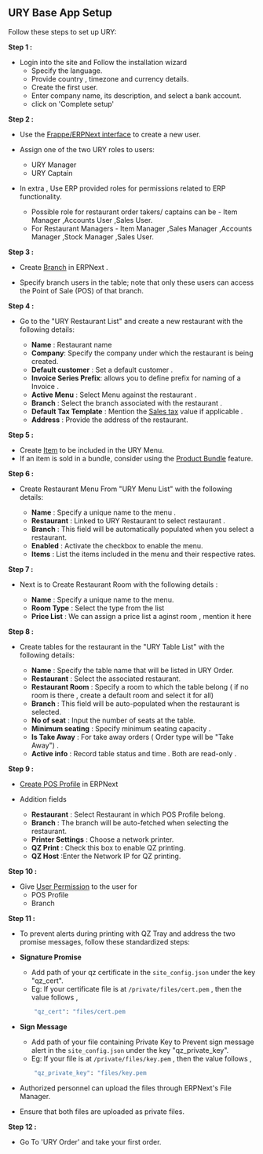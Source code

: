 ## URY Base App Setup 

Follow these steps to set up URY:

**Step 1 :**

- Login into the site and Follow the installation wizard 
	- Specify the language.
	- Provide country , timezone and currency details.
	- Create the first user.
	- Enter company name, its description, and select a bank account.
	- click on 'Complete setup'
	
**Step 2 :**

- Use the [Frappe/ERPNext interface](https://docs.erpnext.com/docs/user/manual/en/adding-users) to create a new user. 

- Assign one of the two URY roles to users:
	- URY Manager 
	- URY Captain 

- In extra , Use ERP provided roles for permissions related to ERP functionality.
	- Possible role for restaurant order takers/ captains can be - Item Manager ,Accounts User ,Sales User.
	- For Restaurant Managers - Item Manager ,Sales Manager ,Accounts Manager ,Stock Manager ,Sales User.

**Step 3 :**

- Create [Branch](https://frappehr.com/docs/v14/en/branch) in ERPNext .

- Specify branch users in the table; note that only these users can access the Point of Sale (POS) of that branch.

**Step 4 :**

- Go to the "URY Restaurant List" and create a new restaurant with the following details:

	- **Name** : Restaurant name
	- **Company**: Specify the company under which the restaurant is being created.
	- **Default customer** : Set a default customer .
	- **Invoice Series Prefix**: allows you to define prefix for naming of a Invoice .
	- **Active Menu** : Select Menu against the restaurant .
	-  **Branch** : Select the branch associated with the restaurant .
	- **Default Tax Template** : Mention the [Sales tax](https://docs.erpnext.com/docs/user/manual/en/sales-taxes-and-charges-template) value if applicable .
	- **Address** : Provide the address of the restaurant.


**Step 5 :**

- Create [Item](https://docs.erpnext.com/docs/user/manual/en/item) to be included in the URY Menu.
- If an item is sold in a bundle, consider using the [Product Bundle](https://docs.erpnext.com/docs/user/manual/en/product-bundle) feature.


**Step 6 :**

- Create Restaurant Menu From "URY Menu List" with the following details:

	- **Name** : Specify a unique name to the menu .
	- **Restaurant** : Linked to URY Restaurant to select restaurant .
	- **Branch** : This field will be automatically populated when you select a restaurant.
	- **Enabled** : Activate the checkbox to enable the menu.
	- **Items** : List the items included in the menu and their respective rates.


**Step 7 :**

- Next is to Create Restaurant Room with the following details :

	- **Name** : Specify a unique name to the menu.
	- **Room Type** : Select the type from the list
	- **Price List** : We can assign a price list a aginst room , mention it here


**Step 8 :**

- Create tables for the restaurant in the "URY Table List" with the following details:

	- **Name** : Specify the table name that will be listed in URY Order.
	- **Restaurant** : Select the associated restaurant.
	- **Restaurant Room** : Specify a room to which the table belong ( if no room is there , create a default room and select it for all)
	- **Branch** : This field will be auto-populated when the restaurant is selected.
	- **No of seat** : Input the number of seats at the table.
	- **Minimum seating** : Specify minimum seating capacity .
	- **Is Take Away** : For take away orders ( Order type will be "Take Away") .
	- **Active info** : Record table status and time . Both are read-only .


**Step 9 :**

- [Create POS Profile](https://docs.erpnext.com/docs/user/manual/en/pos-profile) in ERPNext

- Addition fields 

	- **Restaurant** : Select Restaurant in which POS Profile belong.
	- **Branch** :  The branch will be auto-fetched when selecting the restaurant.
	- **Printer Settings** : Choose a network printer. 
	- **QZ Print** :  Check this box to enable QZ printing.
	- **QZ Host** :Enter the Network IP for QZ printing.


**Step 10 :**

- Give [User Permission](https://docs.erpnext.com/docs/user/manual/en/user-permissions) to the user for 
	- POS Profile 
	- Branch

**Step 11 :**

- To prevent alerts during printing with QZ Tray and address the two promise messages, follow these standardized steps:
- **Signature Promise** 
	- Add path of your qz certificate in the `site_config.json` under the key "qz_cert".
	- Eg: If your certificate file is at `/private/files/cert.pem` , then the value follows ,

	```sh
		"qz_cert": "files/cert.pem
	```
- **Sign Message**
	- Add path of your file containing Private Key to Prevent sign message alert in the `site_config.json` under
	the key "qz_private_key".
	- Eg: If your file is at `/private/files/key.pem` , then the value follows ,

	```sh
		"qz_private_key": "files/key.pem
	```
- Authorized personnel can upload the files through ERPNext's File Manager.
- Ensure that both files are uploaded as private files.
	

**Step 12 :**

- Go To 'URY Order' and take your first order.

